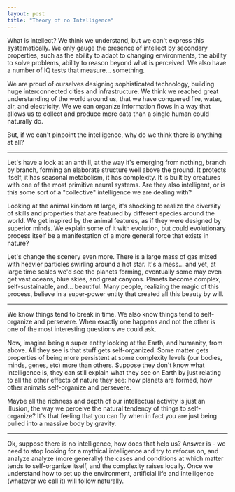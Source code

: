 ```yaml
---
layout: post
title: "Theory of no Intelligence"
---
```


What is intellect? We think we understand, but we can't express this systematically. We only gauge the presence of intellect by secondary properties, such as the ability to adapt to changing environments, the ability to solve problems, ability to reason beyond what is perceived. We also have a number of IQ tests that measure... something.

We are proud of ourselves designing sophisticated technology, building huge interconnected cities and infrastructure. We think we reached great understanding of the world around us, that we have conquered fire, water, air, and electricity. We we can organize information flows in a way that allows us to collect and produce more data than a single human could naturally do.

But, if we can't pinpoint the intelligence, why do we think there is anything at all?

---

Let's have a look at an anthill, at the way it's emerging from nothing, branch by branch, forming an elaborate structure well above the ground. It protects itself, it has seasonal metabolism, it has complexity. It is built by creatures with one of the most primitive neural systems. Are they also intelligent, or is this some sort of a "collective" intelligence we are dealing with?

Looking at the animal kindom at large, it's shocking to realize the diversity of skills and properties that are featured by different species around the world. We get inspired by the animal features, as if they were designed by superior minds. We explain some of it with evolution, but could evolutionary process itself be a manifestation of a more general force that exists in nature?

Let's change the scenery even more. There is a large mass of gas mixed with heavier particles swirling around a hot star. It's a mess... and yet, at large time scales we'd see the planets forming, eventually some may even get vast oceans, blue skies, and great canyons. Planets become complex, self-sustainable, and... beautiful. Many people, realizing the magic of this process, believe in a super-power entity that created all this beauty by will.

---

We know things tend to break in time. We also know things tend to self-organize and persevere. When exactly one happens and not the other is one of the most interesting questions we could ask.

Now, imagine being a super entity looking at the Earth, and humanity, from above. All they see is that stuff gets self-organized. Some matter gets properties of being more persistent at some complexity levels (our bodies, minds, genes, etc) more than others. Suppose they don't know what intelligence is, they can still explain what they see on Earth by just relating to all the other effects of nature they see: how planets are formed, how other animals self-organize and persevere.

Maybe all the richness and depth of our intellectual activity is just an illusion, the way we perceive the natural tendency of things to self-organize? It's that feeling that you can fly when in fact you are just being pulled into a massive body by gravity.

---

Ok, suppose there is no intelligence, how does that help us? Answer is - we need to stop looking for a mythical intelligence and try to refocus on, and analyze analyze (more generally) the cases and conditions at which matter tends to self-organize itself, and the complexity raises locally. Once we understand how to set up the environment, artificial life and intelligence (whatever we call it) will follow naturally.
